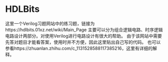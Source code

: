 # HDLBits
这里一个Verilog习题网站中的练习题，链接为https://hdlbits.01xz.net/wiki/Main_Page</n>
主要可以分为组合逻辑电路、时序逻辑电路设计两部分。对使用Verilog进行电路设计有很大的帮助。</n>
由于该网站中需要先答对题目才能看答案，使用时并不方便，因此这里贴出自己写的代码。</n>
也可以参看https://zhuanlan.zhihu.com/c_1131528588117385216，这里有详细的解释。

